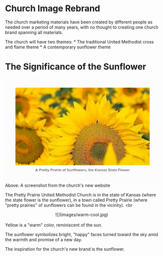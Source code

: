 # Church Image Rebrand

The church marketing materials have been created by different people as needed over a period of many years, with no thought to creating one church brand spanning all materials.

The church will have two themes:
* 
The traditional United Methodist cross and flame theme
* 
A contemporary sunflower theme

# The Significance of the Sunflower

![](images/website-sunflowers.png)
<br>
Above: A screenshot from the church's new website

The Pretty Prairie United Methodist Church is in the state of Kansas (where the state flower is the sunflower), in a town called Pretty Prairie (where "pretty prairies" of sunflowers can be found in the vicinity). 
<br
<center>
![](images/warm-cool.jpg)
</center>
<br>
Yellow is a "warm" color, reminiscent of the sun. 

The sunflower symbolizes bright, "happy" faces turned toward the sky amid the warmth and promise of a new day.

The inspiration for the church's new brand is the sunflower.
